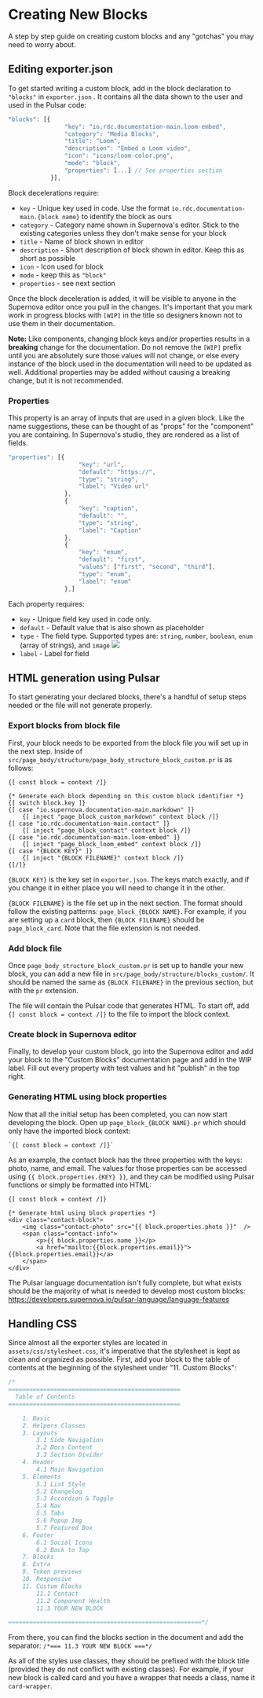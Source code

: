 # Creating New Blocks
A step by step guide on creating custom blocks and any "gotchas" you may need to worry about.

## Editing exporter.json
To get started writing a custom block, add in the block declaration to `"blocks"` in	`exporter.json` . It contains all the data shown to the user and used in the Pulsar code:

```jsx       
"blocks": [{
                "key": "io.rdc.documentation-main.loom-embed",
                "category": "Media Blocks",
                "title": "Loom",
                "description": "Embed a Loom video",
                "icon": "icons/loom-color.png",
                "mode": "block",
                "properties": [...] // See properties section
            }],
```

Block decelerations require:
- `key` - Unique key used in code. Use the format  `io.rdc.documentation-main.{block name}` to identify the block as ours
- `category` - Category name shown in Supernova's editor. Stick to the existing categories unless they don't make sense for your block
- `title` - Name of block shown in editor
- `description` - Short description of block shown in editor. Keep this as short as possible
- `icon` - Icon used for block
- `mode` - keep this as `"block"`
- `properties` - see next section

Once the block deceleration is added, it will be visible to anyone in the Supernova editor once you pull in the changes. It's important that you mark work in progress blocks with `[WIP]` in the title so designers known not to use them in their documentation. 

**Note:** Like components, changing block keys and/or properties results in a **breaking** change for the documentation. Do not remove the `[WIP]` prefix until you are absolutely sure those values will not change, or else every instance of the block used in the documentation will need to be updated as well. Additional properties may be added without causing a breaking change, but it is not recommended. 

### Properties
This property is an array of inputs that are used in a given block. Like the name suggestions, these can be thought of as "props" for the "component" you are containing. In Supernova's studio, they are rendered as a list of fields.

```jsx
"properties": [{
                    "key": "url",
                    "default": "https://",
                    "type": "string",
                    "label": "Video url"
                },
                {
                    "key": "caption",
                    "default": "",
                    "type": "string",
                    "label": "Caption"
                },
				{
	                "key": "enum",
	                "default": "first",
	                "values": ["first", "second", "third"],
	                "type": "enum",
	                "label": "enum"
	            },]
```

Each property requires:
- `key` - Unique field key used in code only.
- `default` - Default value that is also shown as placeholder
- `type` - The field type. Supported types are: `string`, `number`, `boolean`, `enum` (array of strings), and `image`
![](https://media.github.move.com/user/2276/files/050a7d80-9f01-11ec-87ae-04124f453841)
- `label` - Label for field

## HTML generation using Pulsar
To start generating your declared blocks, there's a handful of setup steps needed or the file will not generate properly. 

### Export blocks from block file
First, your block needs to be exported from the block file you will set up in the next step. Inside of `src/page_body/structure/page_body_structure_block_custom.pr` is as follows:
```pulsar
{[ const block = context /]}

{* Generate each block depending on this custom block identifier *}
{[ switch block.key ]}
{[ case "io.supernova.documentation-main.markdown" ]}
    {[ inject "page_block_custom_markdown" context block /]}
{[ case "io.rdc.documentation-main.contact" ]}
    {[ inject "page_block_contact" context block /]}
{[ case "io.rdc.documentation-main.loom-embed" ]}
    {[ inject "page_block_loom_embed" context block /]}
{[ case "{BLOCK KEY}" ]}
    {[ inject "{BLOCK FILENAME}" context block /]}
{[/]}
```

`{BLOCK KEY}` is the key set in `exporter.json`. The keys match exactly, and if you change it in either place you will need to change it in the other. 

`{BLOCK FILENAME}` is the file set up in the next section. The format should follow the existing patterns: `page_block_{BLOCK NAME}`. For example, if you are setting up a `card` block, then `{BLOCK FILENAME}` should be `page_block_card`. Note that the file extension is not needed.

### Add block file
Once `page_body_structure_block_custom.pr` is set up to handle your new block, you can add a new file in `src/page_body/structure/blocks_custom/`. It should be named the same as `{BLOCK FILENAME}`  in the previous section, but with the `pr` extension. 

The file will contain the Pulsar code that generates HTML. To start off, add `{[ const block = context /]}` to the file to import the block context. 

### Create block in Supernova editor
Finally, to develop your custom block, go into the Supernova editor and add your block to the "Custom Blocks" documentation page and add in the WIP label. Fill out every property with test values and hit "publish" in the top right.

### Generating HTML using block properties
Now that all the initial setup has been completed, you can now start developing the block. Open up `page_block_{BLOCK NAME}.pr`  which should only have the imported block context:
```pulsar
`{[ const block = context /]}` 
```

As an example, the contact block has the three properties with the keys: photo, name, and email. The values for those properties can be accessed using `{{ block.properties.{KEY} }}`, and they can be modified using Pulsar functions or simply be formatted into HTML:

```pulsar
{[ const block = context /]}

{* Generate html using block properties *}
<div class="contact-block">
    <img class="contact-photo" src="{{ block.properties.photo }}"  />
    <span class="contact-info">
        <p>{{ block.properties.name }}</p>
        <a href="mailto:{{block.properties.email}}">{{block.properties.email}}</a>
    </span>
</div>
```

The Pulsar language documentation isn't fully complete, but what exists should be the majority of what is needed to develop most custom blocks: https://developers.supernova.io/pulsar-language/language-features

## Handling CSS
Since almost all the exporter styles are located in `assets/css/stylesheet.css`, it's imperative that the stylesheet is kept as clean and organized as possible. First, add your block to the table of contents at the beginning of the stylesheet under "11. Custom Blocks":
```css
/*
=================================================
  Table of Contents
=================================================

    1. Basic
    2. Helpers Classes
    3. Layouts
	    3.1 Side Navigation
	    3.2 Docs Content
	    3.3 Section Divider
    4. Header
	    4.1 Main Navigation
	5. Elements
	    5.1 List Style
	    5.2 Changelog
	    5.3 Accordion & Toggle
	    5.4 Nav
	    5.5 Tabs
	    5.6 Popup Img
	    5.7 Featured Box
	6. Footer
	    6.1 Social Icons
	    6.2 Back to Top
    7. Blocks
	8. Extra
    9. Token previews
    10. Responsive
    11. Custom Blocks
        11.1 Contact 
        11.2 Component Health 
	    11.3 YOUR NEW BLOCK

=======================================================*/
```

From there, you can find the blocks section in the document and add the separator:
`/*=== 11.3 YOUR NEW BLOCK ===*/`

As all of the styles use classes, they should be prefixed with the block title (provided they do not conflict with existing classes). For example, if your new block is called card and you have a wrapper that needs a class, name it `card-wrapper`. 